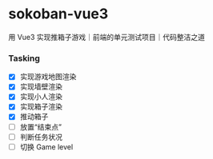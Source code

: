 # sokoban-vue3

用 Vue3 实现推箱子游戏｜前端的单元测试项目｜代码整洁之道


### Tasking

- [x] 实现游戏地图渲染
- [x] 实现墙壁渲染
- [x] 实现小人渲染 
- [x] 实现箱子渲染
- [x] 推动箱子
- [ ] 放置“结束点” 
- [ ] 判断任务状况
- [ ] 切换 Game level
